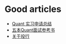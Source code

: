# Good articles
 + [Quant 实习申请总结](http://www.douban.com/group/topic/18422542/)
 + [五本Quant面试参考书](http://bbs.pinggu.org/thread-1351362-1-1.html)
 + [关于投行](http://login.sina.com.cn/sso/login.php?useticket=0&returntype=META&service=blog&gateway=1&url=http://blog.sina.com.cn/s/blog_5526ffcc0100qali.html)
